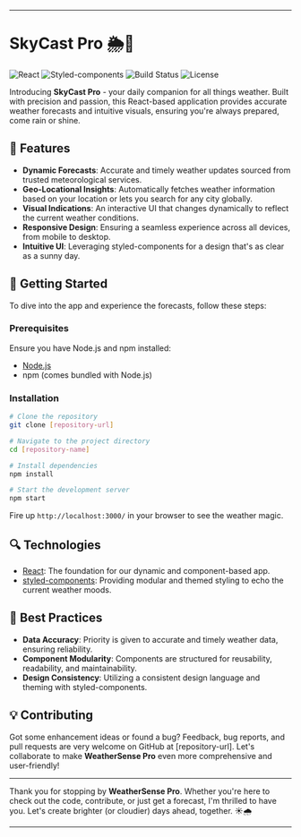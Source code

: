 

---

# SkyCast Pro 🌦️🌈

![React](https://img.shields.io/badge/React-v17.0.2-61DAFB?logo=react&logoColor=white)
![Styled-components](https://img.shields.io/badge/styled--components-v5.3.0-DB7093?logo=styled-components&logoColor=white)
![Build Status](https://img.shields.io/badge/build-passing-brightgreen)
![License](https://img.shields.io/badge/license-MIT-blue)

Introducing **SkyCast Pro** - your daily companion for all things weather. Built with precision and passion, this React-based application provides accurate weather forecasts and intuitive visuals, ensuring you're always prepared, come rain or shine.

## 🌟 Features

- **Dynamic Forecasts**: Accurate and timely weather updates sourced from trusted meteorological services.
- **Geo-Locational Insights**: Automatically fetches weather information based on your location or lets you search for any city globally.
- **Visual Indications**: An interactive UI that changes dynamically to reflect the current weather conditions.
- **Responsive Design**: Ensuring a seamless experience across all devices, from mobile to desktop.
- **Intuitive UI**: Leveraging styled-components for a design that's as clear as a sunny day.
  
## 🚀 Getting Started

To dive into the app and experience the forecasts, follow these steps:

### Prerequisites

Ensure you have Node.js and npm installed:
- [Node.js](https://nodejs.org/)
- npm (comes bundled with Node.js)

### Installation

```bash
# Clone the repository
git clone [repository-url]

# Navigate to the project directory
cd [repository-name]

# Install dependencies
npm install

# Start the development server
npm start
```

Fire up `http://localhost:3000/` in your browser to see the weather magic.

## 🔍 Technologies

- [React](https://reactjs.org/): The foundation for our dynamic and component-based app.
- [styled-components](https://styled-components.com/): Providing modular and themed styling to echo the current weather moods.
  
## 🤖 Best Practices

- **Data Accuracy**: Priority is given to accurate and timely weather data, ensuring reliability.
- **Component Modularity**: Components are structured for reusability, readability, and maintainability.
- **Design Consistency**: Utilizing a consistent design language and theming with styled-components.

## 💡 Contributing

Got some enhancement ideas or found a bug? Feedback, bug reports, and pull requests are very welcome on GitHub at [repository-url]. Let's collaborate to make **WeatherSense Pro** even more comprehensive and user-friendly!

---

Thank you for stopping by **WeatherSense Pro**. Whether you're here to check out the code, contribute, or just get a forecast, I'm thrilled to have you. Let's create brighter (or cloudier) days ahead, together. ☀️🌧️

---

